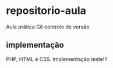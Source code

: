 # repositorio-aula
Aula prática Git controle de versão

## implementação
PHP, HTML e CSS.
Implementação teste!!!
